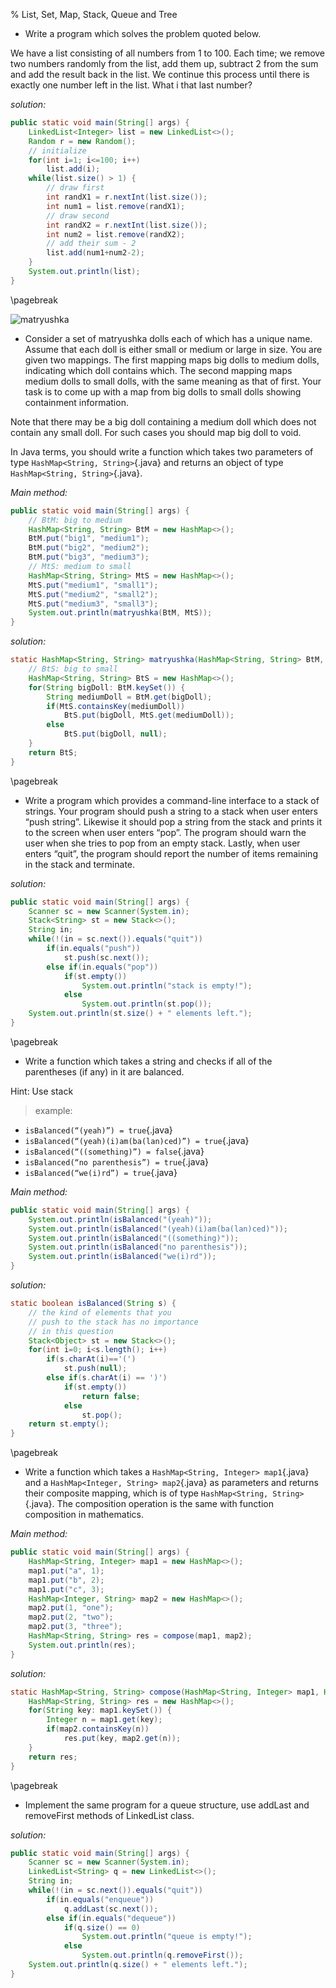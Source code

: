 % List, Set, Map, Stack, Queue and Tree


* Write a program which solves the problem quoted below.

We have a list consisting of all numbers from 1 to 100. Each time; we remove two numbers randomly from the list, add them up, subtract 2 from the sum and add the result back in the list. We continue this process until there is exactly one number left in the list. What i that last number?

_solution:_
```java
public static void main(String[] args) {
	LinkedList<Integer> list = new LinkedList<>();
	Random r = new Random();
	// initialize
	for(int i=1; i<=100; i++)
		list.add(i);
	while(list.size() > 1) {
		// draw first
		int randX1 = r.nextInt(list.size());
		int num1 = list.remove(randX1);
		// draw second
		int randX2 = r.nextInt(list.size());
		int num2 = list.remove(randX2);
		// add their sum - 2
		list.add(num1+num2-2);
	}
	System.out.println(list);
}
```

\pagebreak


![matryushka](https://upload.wikimedia.org/wikipedia/commons/thumb/4/40/Matryoshka_transparent.png/320px-Matryoshka_transparent.png)
* Consider a set of matryushka dolls each of which has a unique name. Assume that each doll is either small or medium or large in size. You are given two mappings. The first mapping maps big dolls to medium dolls, indicating which doll contains which. The second mapping maps medium dolls to small dolls, with the same meaning as that of first. Your task is to come up with a map from big dolls to small dolls showing containment information.

Note that there may be a big doll containing a medium doll which does not contain any small doll. For such cases you should map big doll to void.

In Java terms, you should write a function which takes two parameters of type `HashMap<String, String>`{.java} and returns an object of type `HashMap<String, String>`{.java}.

_Main method:_
```java
public static void main(String[] args) {
	// BtM: big to medium
	HashMap<String, String> BtM = new HashMap<>();
	BtM.put("big1", "medium1");
	BtM.put("big2", "medium2");
	BtM.put("big3", "medium3");
	// MtS: medium to small
	HashMap<String, String> MtS = new HashMap<>();
	MtS.put("medium1", "small1");
	MtS.put("medium2", "small2");
	MtS.put("medium3", "small3");
	System.out.println(matryushka(BtM, MtS));
}
```

_solution:_
```java
static HashMap<String, String> matryushka(HashMap<String, String> BtM, HashMap<String, String> MtS) {
	// BtS: big to small
	HashMap<String, String> BtS = new HashMap<>();
	for(String bigDoll: BtM.keySet()) {
		String mediumDoll = BtM.get(bigDoll);
		if(MtS.containsKey(mediumDoll))
			BtS.put(bigDoll, MtS.get(mediumDoll));
		else
			BtS.put(bigDoll, null);
	}
	return BtS;
}
```

\pagebreak

* Write a program which provides a command-line interface to a stack of strings. Your program should push a string to a stack when user enters “push string”. Likewise it should pop a string from the stack and prints it to the screen when user enters “pop”. The program should warn the user when she tries to pop from an empty stack. Lastly, when user enters “quit”, the program should report the number of items remaining in the stack and terminate.

_solution:_
```java
public static void main(String[] args) {
	Scanner sc = new Scanner(System.in);
	Stack<String> st = new Stack<>();
	String in;
	while(!(in = sc.next()).equals("quit"))
		if(in.equals("push"))
			st.push(sc.next());
		else if(in.equals("pop"))
			if(st.empty())
				System.out.println("stack is empty!");
			else
				System.out.println(st.pop());
	System.out.println(st.size() + " elements left.");
}
```

\pagebreak

* Write a function which takes a string and checks if all of the parentheses (if any) in it are balanced.

Hint: Use stack

> example:

- `isBalanced(“(yeah)”) = true`{.java}
- `isBalanced(“(yeah)(i)am(ba(lan)ced)”) = true`{.java}
- `isBalanced(“((something)”) = false`{.java}
- `isBalanced(“no parenthesis”) = true`{.java}
- `isBalanced(“we(i)rd”) = true`{.java}

_Main method:_
```java
public static void main(String[] args) {
	System.out.println(isBalanced("(yeah)"));
	System.out.println(isBalanced("(yeah)(i)am(ba(lan)ced)"));
	System.out.println(isBalanced("((something)"));
	System.out.println(isBalanced("no parenthesis"));
	System.out.println(isBalanced("we(i)rd"));
}
```

_solution:_
```java
static boolean isBalanced(String s) {
	// the kind of elements that you
	// push to the stack has no importance
	// in this question
	Stack<Object> st = new Stack<>();
	for(int i=0; i<s.length(); i++)
		if(s.charAt(i)=='(')
			st.push(null);
		else if(s.charAt(i) == ')')
			if(st.empty())
				return false;
			else
				st.pop();
	return st.empty();
}
```

\pagebreak

* Write a function which takes a `HashMap<String, Integer> map1`{.java} and a `HashMap<Integer, String> map2`{.java} as parameters and returns their composite mapping, which is of type `HashMap<String, String>`{.java}. The composition operation is the same with function composition in mathematics.

_Main method:_
```java
public static void main(String[] args) {
	HashMap<String, Integer> map1 = new HashMap<>();
	map1.put("a", 1);
	map1.put("b", 2);
	map1.put("c", 3);
	HashMap<Integer, String> map2 = new HashMap<>();
	map2.put(1, "one");
	map2.put(2, "two");
	map2.put(3, "three");
	HashMap<String, String> res = compose(map1, map2);
	System.out.println(res);
}
```

_solution:_
```java
static HashMap<String, String> compose(HashMap<String, Integer> map1, HashMap<Integer, String> map2) {
	HashMap<String, String> res = new HashMap<>();
	for(String key: map1.keySet()) {
		Integer n = map1.get(key);
		if(map2.containsKey(n))
			res.put(key, map2.get(n));
	}
	return res;
}
```

\pagebreak

* Implement the same program for a queue structure, use addLast and removeFirst methods of LinkedList class.

_solution:_
```java
public static void main(String[] args) {
	Scanner sc = new Scanner(System.in);
	LinkedList<String> q = new LinkedList<>();
	String in;
	while(!(in = sc.next()).equals("quit"))
		if(in.equals("enqueue"))
			q.addLast(sc.next());
		else if(in.equals("dequeue"))
			if(q.size() == 0)
				System.out.println("queue is empty!");
			else
				System.out.println(q.removeFirst());
	System.out.println(q.size() + " elements left.");
}
```
